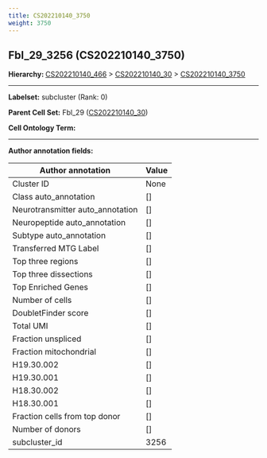```yaml
---
title: CS202210140_3750
weight: 3750
---
```

## Fbl_29_3256 (CS202210140_3750)
<b>Hierarchy: </b>
[CS202210140_466](https://purl.brain-bican.org/taxonomy/CS202210140#CS202210140_466) >
[CS202210140_30](https://purl.brain-bican.org/taxonomy/CS202210140#CS202210140_30) >
[CS202210140_3750](https://purl.brain-bican.org/taxonomy/CS202210140#CS202210140_3750)

---


**Labelset:** subcluster (Rank: 0)

**Parent Cell Set:** Fbl_29 ([CS202210140_30](https://purl.brain-bican.org/taxonomy/CS202210140#CS202210140_30))



**Cell Ontology Term:** 

[MARKER GENES.]: #


---

[TRANSFERRED ANNOTATIONS.]: #


[AUTHOR ANNOTATION FIELDS.]: #


**Author annotation fields:**

| Author annotation | Value |
|-------------------|-------|
|Cluster ID|None|
|Class auto_annotation|[]|
|Neurotransmitter auto_annotation|[]|
|Neuropeptide auto_annotation|[]|
|Subtype auto_annotation|[]|
|Transferred MTG Label|[]|
|Top three regions|[]|
|Top three dissections|[]|
|Top Enriched Genes|[]|
|Number of cells|[]|
|DoubletFinder score|[]|
|Total UMI|[]|
|Fraction unspliced|[]|
|Fraction mitochondrial|[]|
|H19.30.002|[]|
|H19.30.001|[]|
|H18.30.002|[]|
|H18.30.001|[]|
|Fraction cells from top donor|[]|
|Number of donors|[]|
|subcluster_id|3256|
